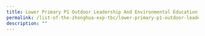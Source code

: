 ```yaml
---
title: Lower Primary P1 Outdoor Leadership And Environmental Education
permalink: /list-of-the-zhonghua-exp-tbc/lower-primary-p1-outdoor-leadership-and-environmental-education/
description: ""
---
```

